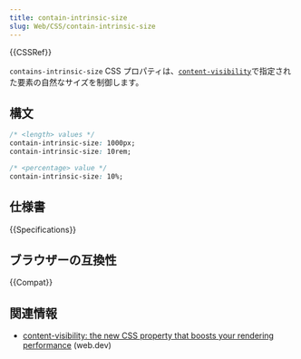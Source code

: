 ```yaml
---
title: contain-intrinsic-size
slug: Web/CSS/contain-intrinsic-size
---
```


{{CSSRef}}

`contains-intrinsic-size` CSS プロパティは、[`content-visibility`](/ja/docs/Web/CSS/content-visibility)で指定された要素の自然なサイズを制御します。

## 構文

```css
/* <length> values */
contain-intrinsic-size: 1000px;
contain-intrinsic-size: 10rem;

/* <percentage> value */
contain-intrinsic-size: 10%;
```

## 仕様書

{{Specifications}}

## ブラウザーの互換性

{{Compat}}

## 関連情報

- [content-visibility: the new CSS property that boosts your rendering performance](https://web.dev/content-visibility/) (web.dev)
